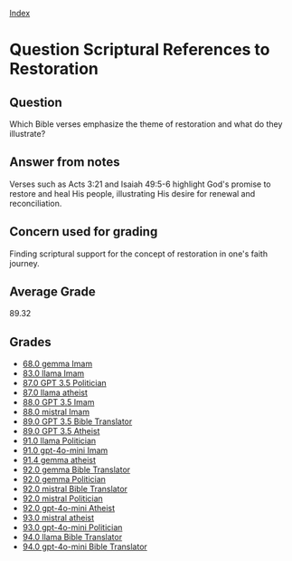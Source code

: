 
[Index](../../index.md)
# Question Scriptural References to Restoration
## Question
Which Bible verses emphasize the theme of restoration and what do they illustrate?

## Answer from notes
Verses such as Acts 3:21 and Isaiah 49:5-6 highlight God's promise to restore and heal His people, illustrating His desire for renewal and reconciliation.

## Concern used for grading
Finding scriptural support for the concept of restoration in one's faith journey.

## Average Grade
89.32

## Grades
 * [68.0 gemma Imam](../answers/gemma_Imam/Scriptural_References_to_Restoration.md)
 * [83.0 llama Imam](../answers/llama_Imam/Scriptural_References_to_Restoration.md)
 * [87.0 GPT 3.5 Politician](../answers/GPT_3.5_Politician/Scriptural_References_to_Restoration.md)
 * [87.0 llama atheist](../answers/llama_atheist/Scriptural_References_to_Restoration.md)
 * [88.0 GPT 3.5 Imam](../answers/GPT_3.5_Imam/Scriptural_References_to_Restoration.md)
 * [88.0 mistral Imam](../answers/mistral_Imam/Scriptural_References_to_Restoration.md)
 * [89.0 GPT 3.5 Bible Translator](../answers/GPT_3.5_Bible_Translator/Scriptural_References_to_Restoration.md)
 * [89.0 GPT 3.5 Atheist](../answers/GPT_3.5_Atheist/Scriptural_References_to_Restoration.md)
 * [91.0 llama Politician](../answers/llama_Politician/Scriptural_References_to_Restoration.md)
 * [91.0 gpt-4o-mini Imam](../answers/gpt-4o-mini_Imam/Scriptural_References_to_Restoration.md)
 * [91.4 gemma atheist](../answers/gemma_atheist/Scriptural_References_to_Restoration.md)
 * [92.0 gemma Bible Translator](../answers/gemma_Bible_Translator/Scriptural_References_to_Restoration.md)
 * [92.0 gemma Politician](../answers/gemma_Politician/Scriptural_References_to_Restoration.md)
 * [92.0 mistral Bible Translator](../answers/mistral_Bible_Translator/Scriptural_References_to_Restoration.md)
 * [92.0 mistral Politician](../answers/mistral_Politician/Scriptural_References_to_Restoration.md)
 * [92.0 gpt-4o-mini Atheist](../answers/gpt-4o-mini_Atheist/Scriptural_References_to_Restoration.md)
 * [93.0 mistral atheist](../answers/mistral_atheist/Scriptural_References_to_Restoration.md)
 * [93.0 gpt-4o-mini Politician](../answers/gpt-4o-mini_Politician/Scriptural_References_to_Restoration.md)
 * [94.0 llama Bible Translator](../answers/llama_Bible_Translator/Scriptural_References_to_Restoration.md)
 * [94.0 gpt-4o-mini Bible Translator](../answers/gpt-4o-mini_Bible_Translator/Scriptural_References_to_Restoration.md)
